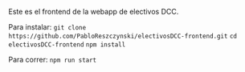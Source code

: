 Este es el frontend de la webapp de electivos DCC.

Para instalar:
`git clone https://github.com/PabloReszczynski/electivosDCC-frontend.git`
`cd electivosDCC-frontend`
`npm install`

Para correr:
`npm run start`
